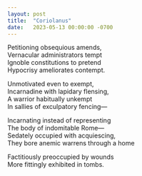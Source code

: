 ```yaml
---
layout: post
title:  "Coriolanus"
date:   2023-05-13 00:00:00 -0700
---
```

Petitioning obsequious amends,  
Vernacular administrators tempt  
Ignoble constitutions to pretend  
Hypocrisy ameliorates contempt.  
  
Unmotivated even to exempt,  
Incarnadine with lapidary flensing,  
A warrior habitually unkempt  
In sallies of exculpatory fencing—  
  
Incarnating instead of representing  
The body of indomitable Rome—  
Sedately occupied with acquiescing,  
They bore anemic warrens through a home  
  
Factitiously preoccupied by wounds  
More fittingly exhibited in tombs.  